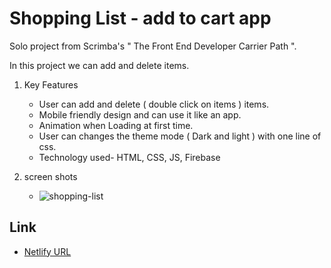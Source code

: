 # Shopping List - add to cart app
Solo project from Scrimba's " The Front End Developer Carrier Path ".

In this project we can add and delete items.

 1. Key Features
    - User can add and delete ( double click on items )  items.
    - Mobile friendly design and can use it like an app.
    - Animation when Loading at first time.
    - User can changes the theme mode ( Dark and light ) with one line of css.
    - Technology used- HTML, CSS, JS, Firebase

 2. screen shots
     - ![shopping-list](https://github.com/harshnaikAI/shoppingList-app/assets/124079700/b3208989-297c-48cc-bb97-b4113a747335)
   
 ## Link

   - [Netlify URL](https://add-to-cart-veeresha.netlify.app/)
